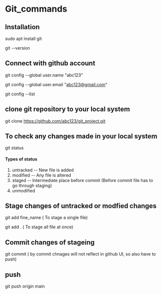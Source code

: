 # Git_commands

## Installation
sudo apt install git

git --version

## Connect with github account
git config --global user.name "abc123"

git config --global user.email "abc123@gmail.com"

git config --list

## clone git repository to your local system
git clone https://github.com/abc123/git_project.git

## To check any changes made in your local system
git status

#### Types of status
1. untracked -- New file is added
2. modified -- Any file is altered
3. staged -- Intermediate place before commit (Before commit file has to go through staging)
4. unmodified

## Stage changes of untracked or modfied changes
git add fine_name  ( To stage a single file)

git add .  ( To stage all file at once)

## Commit changes of stageing
git commit  ( by commit chnages will not reflect in github UI, so also have to push)

## push 
git push origin main
